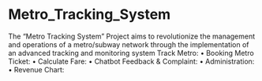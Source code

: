 # Metro_Tracking_System
The “Metro Tracking System” Project aims to revolutionize the management and operations of a metro/subway network through the implementation of an advanced tracking and monitoring system  Track Metro: • Booking Metro Ticket: • Calculate Fare: • Chatbot Feedback &amp; Complaint: • Administration: • Revenue Chart:
